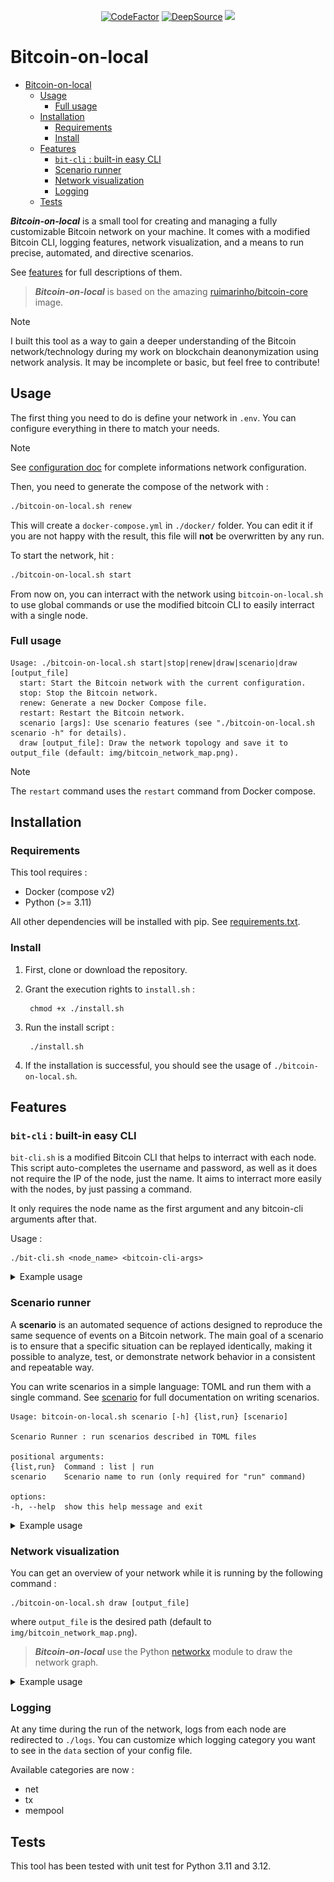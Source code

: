 <p align="center">
  <a href="https://www.codefactor.io/repository/github/pallandos/bitcoin-on-local"><img src="https://www.codefactor.io/repository/github/pallandos/bitcoin-on-local/badge" alt="CodeFactor" /></a>
  <a href="https://app.deepsource.com/gh/Pallandos/bitcoin-on-local/" target="_blank"><img alt="DeepSource" title="DeepSource" src="https://app.deepsource.com/gh/Pallandos/bitcoin-on-local.svg/?label=active+issues&token=kKD53qXxyNJvHRShZndumcGp"/></a>
  <a href="https://codecov.io/gh/Pallandos/bitcoin-on-local" ><img src="https://codecov.io/gh/Pallandos/bitcoin-on-local/branch/add-test/graph/badge.svg?token=NUKHTNQ5VH"/></a>
</p>

# Bitcoin-on-local

- [Bitcoin-on-local](#bitcoin-on-local)
	- [Usage](#usage)
		- [Full usage](#full-usage)
	- [Installation](#installation)
		- [Requirements](#requirements)
		- [Install](#install)
	- [Features](#features)
		- [`bit-cli` : built-in easy CLI](#bit-cli--built-in-easy-cli)
		- [Scenario runner](#scenario-runner)
		- [Network visualization](#network-visualization)
		- [Logging](#logging)
	- [Tests](#tests)


***Bitcoin-on-local*** is a small tool for creating and managing a fully customizable Bitcoin network on your machine. It comes with a modified Bitcoin CLI, logging features, network visualization, and a means to run precise, automated, and directive scenarios. 

See [features](#features) for full descriptions of them.

> ***Bitcoin-on-local*** is based on the amazing [ruimarinho/bitcoin-core](https://github.com/ruimarinho/docker-bitcoin-core) image.

> [!NOTE]
> I built this tool as a way to gain a deeper understanding of the Bitcoin network/technology during my work on blockchain deanonymization using network analysis. It may be incomplete or basic, but feel free to contribute!

## Usage

The first thing you need to do is define your network in `.env`. You can configure everything in there to match your needs. 

> [!NOTE]
> See [configuration doc](./doc/config.md) for complete informations network configuration.


Then, you need to generate the compose of the network with :

```sh
./bitcoin-on-local.sh renew
```

This will create a `docker-compose.yml` in `./docker/` folder. You can edit it if you are not happy with the result, this file will **not** be overwritten by any run. 

To start the network, hit : 

```sh
./bitcoin-on-local.sh start
```

From now on, you can interract with the network using `bitcoin-on-local.sh` to use global commands or use the modified bitcoin CLI to easily interract with a single node.   

### Full usage 

```
Usage: ./bitcoin-on-local.sh start|stop|renew|draw|scenario|draw [output_file]
  start: Start the Bitcoin network with the current configuration.
  stop: Stop the Bitcoin network.
  renew: Generate a new Docker Compose file.
  restart: Restart the Bitcoin network.
  scenario [args]: Use scenario features (see "./bitcoin-on-local.sh scenario -h" for details).
  draw [output_file]: Draw the network topology and save it to output_file (default: img/bitcoin_network_map.png).
```

> [!NOTE]
> The `restart` command uses the `restart` command from Docker compose.

## Installation

### Requirements

This tool requires :

- Docker (compose v2)
- Python (>= 3.11)

All other dependencies will be installed with pip. See [requirements.txt](./requirements.txt).

### Install

1. First, clone or download the repository. 
2. Grant the execution rights to `install.sh` : 

		chmod +x ./install.sh

3. Run the install script :

		./install.sh

4. If the installation is successful, you should see the usage of `./bitcoin-on-local.sh`.

## Features

### `bit-cli` : built-in easy CLI

`bit-cli.sh` is a modified Bitcoin CLI that helps to interract with each node. This script auto-completes the username and password, as well as it does not require the IP of the node, just the name. It aims to interract more easily with the nodes, by just passing a command. 

It only requires the node name as the first argument and any bitcoin-cli arguments after that.

Usage : 

	./bit-cli.sh <node_name> <bitcoin-cli-args>

<details>

<summary> Example usage </summary>

Assuming you have the default `BASE_NAME`, all your nodes will be named `node_1`, `node_2`, `node_3` ...

	./bit-cli.sh node_1 getblockchaininfo

to get blockchain info.

	./bit-cli.sh node_2 getnetworkinfo

for network info.

	./bit-cli.sh node_2 generatetoaddress 11 "myaddress"

to generate 11 blocks, from `node_2` to *myaddress*.

</details>

### Scenario runner

A **scenario** is an automated sequence of actions designed to reproduce the same sequence of events on a Bitcoin network. The main goal of a scenario is to ensure that a specific situation can be replayed identically, making it possible to analyze, test, or demonstrate network behavior in a consistent and repeatable way.

You can write scenarios in a simple language: TOML and run them with a single command. See [scenario](./doc/scenario.md) for full documentation on writing scenarios.

	Usage: bitcoin-on-local.sh scenario [-h] {list,run} [scenario]

	Scenario Runner : run scenarios described in TOML files

	positional arguments:
	{list,run}  Command : list | run
	scenario    Scenario name to run (only required for "run" command)

	options:
	-h, --help  show this help message and exit

<details>

<summary> Example usage </summary>

```sh
./bitcoin-on-local.sh scenario list

>> [INFO ] Using scenario features
>> Available scenarios:
>> scenario2
>> scenario
```

to list all scenarios in the scenario folder. If you want to run a scenario among this list, use :

```sh
./bitcoin-on-local.sh scenario run scenario2
```

This command will print the steps and state of the current scenario.

Example of what is printed to the terminal during the run of a scenario : 

```
[INFO ] Using scenario features
[Scenario] Loaded scenario: scenario
==========================================
Name: My scenario for bitcoin net 

Description: This is an example scenario It will describe in a sequential order some tasks which will be executed by the network.

Written by: Pallandos

Date: 2025-06-10 13:08:00
==========================================
[SCENARIO] Running scenario: My scenario for bitcoin net

[SCENARIO] Step 1/8
Running step: Create wallet (on node: node_1)

[SCENARIO] Step 2/8
Running step: Create address (on node: node_1)
Stored result in variable: ADDRESS1 = bcrt1q9vqtd0vtr75gdsuc8gtx8ku3vqrggn5aqefccd

[SCENARIO] Step 3/8
Running step: Mine some blocks (on node: node_1)

[SCENARIO] Step 4/8
Running step: Create wallet (on node: node_2)

[SCENARIO] Step 5/8
Running step: Create address (on node: node_2)
Stored result in variable: ADDRESS2 = bcrt1qswcy4phya7qx9x0084n9d9dmv39y2nz2m6apee

[SCENARIO] Step 6/8
Running step: send coins (on node: node_1)

[SCENARIO] Step 7/8
Running step: mine to confirm (on node: node_1)

[SCENARIO] Step 8/8
Running step: print balance (on node: node_2)
Result: 
 → 10.0 

[SCENARIO] Scenario execution completed.
```

</details>

### Network visualization

You can get an overview of your network while it is running by the following command :

	./bitcoin-on-local.sh draw [output_file]

where `output_file` is the desired path (default to `img/bitcoin_network_map.png`).

> ***Bitcoin-on-local*** use the Python [networkx](https://github.com/networkx/networkx) module to draw the network graph.

<details>

<summary> Example usage </summary>

Here is the example of a network graph with 5 nodes :

![Bitcoin Network with 5 nodes](./doc/data/bitcoin_network_map.png)

</details>

### Logging

At any time during the run of the network, logs from each node are redirected to `./logs`. You can customize which logging category you want to see in the `data` section of your config file. 

Available categories are now : 

- net 
- tx
- mempool

## Tests

This tool has been tested with unit test for Python 3.11 and 3.12.